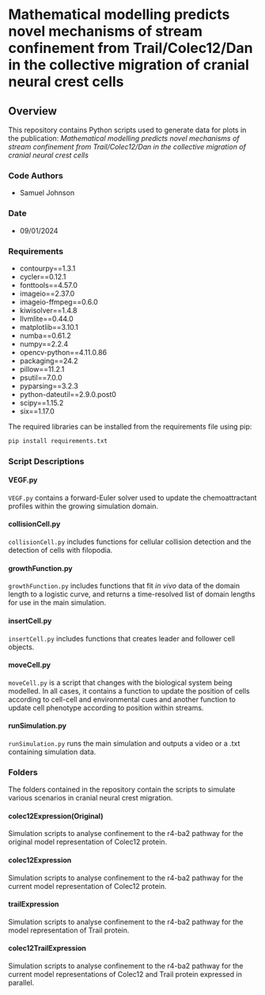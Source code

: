 # Mathematical modelling predicts novel mechanisms of stream confinement from Trail/Colec12/Dan in the collective migration of cranial neural crest cells

## Overview
This repository contains Python scripts used to generate data for plots in the publication:
_Mathematical modelling predicts novel mechanisms of stream confinement from Trail/Colec12/Dan in the collective migration of cranial neural crest cells_

### Code Authors
- Samuel Johnson

### Date
- 09/01/2024

### Requirements
- contourpy==1.3.1
- cycler==0.12.1
- fonttools==4.57.0
- imageio==2.37.0
- imageio-ffmpeg==0.6.0
- kiwisolver==1.4.8
- llvmlite==0.44.0
- matplotlib==3.10.1
- numba==0.61.2
- numpy==2.2.4
- opencv-python==4.11.0.86
- packaging==24.2
- pillow==11.2.1
- psutil==7.0.0
- pyparsing==3.2.3
- python-dateutil==2.9.0.post0
- scipy==1.15.2
- six==1.17.0

The required libraries can be installed from the requirements file using pip:

```bash
pip install requirements.txt
```
### Script Descriptions

#### VEGF.py
`VEGF.py` contains a forward-Euler solver used to update the chemoattractant profiles within the growing 
simulation domain. 

#### collisionCell.py 
`collisionCell.py` includes functions for cellular collision detection and the detection of cells with filopodia. 

#### growthFunction.py 
`growthFunction.py` includes functions that fit _in vivo_ data of the domain length to a logistic curve, and returns
a time-resolved list of domain lengths for use in the main simulation. 

#### insertCell.py 
`insertCell.py` includes functions that creates leader and follower cell objects. 

#### moveCell.py 
`moveCell.py` is a script that changes with the biological system being modelled. In all cases, it contains a function
to update the position of cells according to cell-cell and environmental cues and another function to update cell
phenotype according to position within streams. 

#### runSimulation.py 
`runSimulation.py` runs the main simulation and outputs a video or a .txt containing simulation data. 

### Folders 
The folders contained in the repository contain the scripts to simulate various scenarios in cranial neural crest migration. 

#### colec12Expression(Original)
Simulation scripts to analyse confinement to the r4-ba2 pathway for the original model representation of Colec12 protein. 

#### colec12Expression
Simulation scripts to analyse confinement to the r4-ba2 pathway for the current model representation of Colec12 protein. 

#### trailExpression
Simulation scripts to analyse confinement to the r4-ba2 pathway for the model representation of Trail protein. 

#### colec12TrailExpression
Simulation scripts to analyse confinement to the r4-ba2 pathway for the current model representations of Colec12 and Trail
protein expressed in parallel.
